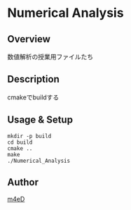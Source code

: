 # Numerical Analysis

## Overview
数値解析の授業用ファイルたち

## Description
cmakeでbuildする

## Usage & Setup
```bash=
mkdir -p build
cd build
cmake ..
make
./Numerical_Analysis
```

## Author

[m4eD](https://github.com/m4eDtus)
